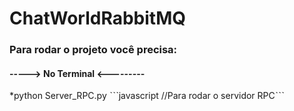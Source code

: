 # ChatWorldRabbitMQ

### Para rodar o projeto você precisa:

#### -----> No Terminal <---------

*python Server_RPC.py ˋˋˋjavascript //Para rodar o servidor RPCˋˋˋ
